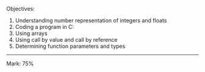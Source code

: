 Objectives:
1. Understanding number representation of integers and floats
2. Coding a program in C:
  1. Using arrays
  2. Using call by value and call by reference
  3. Determining function parameters and types
- - -
Mark: 75%
